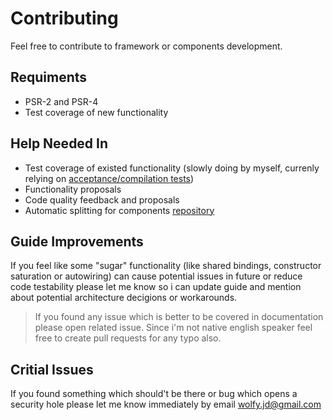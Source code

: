 # Contributing
Feel free to contribute to framework or components development. 

## Requiments
* PSR-2 and PSR-4
* Test coverage of new functionality

## Help Needed In
* Test coverage of existed functionality (slowly doing by myself, currenly relying on [acceptance/compilation tests](https://travis-ci.org/spiral/application))
* Functionality proposals
* Code quality feedback and proposals 
* Automatic splitting for components [repository](https://github.com/spiral/components)

## Guide Improvements
If you feel like some "sugar" functionality (like shared bindings, constructor saturation or autowiring) can cause potential issues in future or reduce code testability please let me know so i can update guide and mention about potential architecture decigions or workarounds.

> If you found any issue which is better to be covered in documentation please open related issue. Since i'm not native english speaker feel free to create pull requests for any typo also.

## Critial Issues
If you found something which should't be there or bug which opens a security hole please let me know immediately by email wolfy.jd@gmail.com
